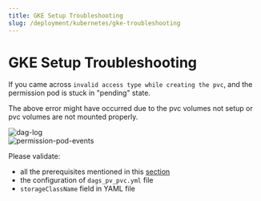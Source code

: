 ```yaml
---
title: GKE Setup Troubleshooting
slug: /deployment/kubernetes/gke-troubleshooting
---
```


# GKE Setup Troubleshooting

If you came across `invalid access type while creating the pvc`, and the permission pod is stuck in "pending" state.

The above error might have occurred due to the pvc volumes not setup or pvc volumes are not mounted properly.

<div className="w-100 flex justify-center">
<Image
  src="/images/deployment/troubleshoot/dag-log.png"
  alt="dag-log"
/>
</div>
<div className="w-100 flex justify-center">
<Image
  src="/images/deployment/troubleshoot/permission-pod-events.png"
  alt="permission-pod-events"
  caption="Permission pod events"
/>
</div>

Please validate:
- all the prerequisites mentioned in this [section](/deployment/kubernetes/gke)
- the configuration of `dags_pv_pvc.yml` file
- `storageClassName` field in YAML file
